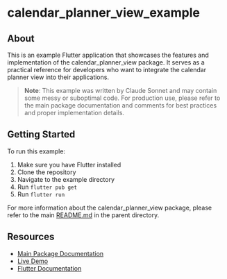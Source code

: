 # calendar_planner_view_example

## About

This is an example Flutter application that showcases the features and implementation of the calendar_planner_view package. It serves as a practical reference for developers who want to integrate the calendar planner view into their applications.

> **Note**: This example was written by Claude Sonnet and may contain some messy or suboptimal code. For production use, please refer to the main package documentation and comments for best practices and proper implementation details.

## Getting Started

To run this example:

1. Make sure you have Flutter installed
2. Clone the repository
3. Navigate to the example directory
4. Run `flutter pub get`
5. Run `flutter run`

For more information about the calendar_planner_view package, please refer to the main [README.md](../README.md) in the parent directory.

## Resources

- [Main Package Documentation](../README.md)
- [Live Demo](https://calendar-planner-view.pages.dev/)
- [Flutter Documentation](https://docs.flutter.dev/)
